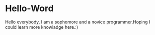 # Hello-Word

Hello everybody, I am a sophomore and a novice programmer.Hoping I could learn more knowladge here.:)
